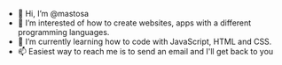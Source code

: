 - 👋 Hi, I’m @mastosa
- 👀 I’m interested of how to create websites, apps with a different programming languages.
- 🌱 I’m currently learning how to code with JavaScript, HTML and CSS.
- 📫 Easiest way to reach me is to send an email and I'll get back to you

<!---
mastosa/mastosa is a ✨ special ✨ repository because its `README.md` (this file) appears on your GitHub profile.
You can click the Preview link to take a look at your changes.
--->
